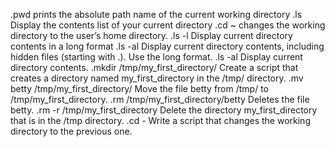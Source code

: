.pwd prints the absolute path name of the current working directory
.ls Display the contents list of your current directory
.cd ~ changes the working directory to the user’s home directory.
.ls -l Display current directory contents in a long format
.ls -al Display current directory contents, including hidden files (starting with .). Use the long format.
.ls -al Display current directory contents.
.mkdir /tmp/my_first_directory/ Create a script that creates a directory named my_first_directory in the /tmp/ directory.
.mv betty /tmp/my_first_directory/ Move the file betty from /tmp/ to /tmp/my_first_directory.
.rm /tmp/my_first_directory/betty Deletes the file betty.
.rm -r /tmp/my_first_directory Delete the directory my_first_directory that is in the /tmp directory.
.cd - Write a script that changes the working directory to the previous one.
